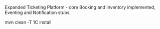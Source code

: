 Expanded Ticketing Platform - core Booking and Inventory implemented, Eventing and Notification stubs.

mvn clean -T 1C install
